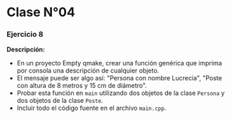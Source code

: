 # Clase N°04

### Ejercicio 8
**Descripción:**
- En un proyecto Empty qmake, crear una función genérica que imprima por consola una descripción de cualquier objeto.
- El mensaje puede ser algo así: "Persona con nombre Lucrecia", "Poste con altura de 8 metros y 15 cm de diámetro".
- Probar esta función en `main` utilizando dos objetos de la clase `Persona` y dos objetos de la clase `Poste`.
- Incluir todo el código fuente en el archivo `main.cpp`.